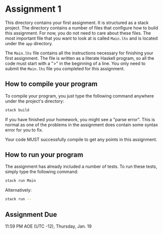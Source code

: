 # Assignment 1

This directory contains your first assignment. It is structured as a stack
project. The directory contains a number of files that configure how to build
this assignment. For now, you do not need to care about these files. The most
important file that you want to look at is called `Main.lhs` and is located
under the `app` directory.

The `Main.lhs` file contains all the instructions necessary for finishing your
first assignment. The file is written as a literate Haskell program, so all the
code must start with a ">" in the beginning of a line. You only need to submit
the `Main.lhs` file you completed for this assignment.

## How to compile your program

To compile your program, you just type the following command anywhere under the
project's directory:

``` sh
stack build
```

If you have finished your homework, you might see a "parse error". This is
normal as one of the problems in the assignment does contain some syntax error
for you to fix.

Your code MUST successfully compile to get any points in this assignment.

## How to run your program

The assignment has already included a number of tests. To run these tests,
simply type the following command:

``` sh
stack run Main
```

Alternatively:

``` sh
stack run --
```

## Assignment Due

11:59 PM AOE (UTC -12), Thursday, Jan. 19
